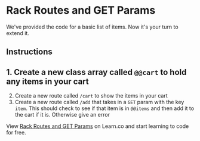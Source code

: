 # Rack Routes and GET Params

We've provided the code for a basic list of items. Now it's your turn to extend it.

## Instructions

##  1. Create a new class array called `@@cart` to hold any items in your cart
  2. Create a new route called `/cart` to show the items in your cart
  3. Create a new route called `/add` that takes in a `GET` param with the key `item`. This should check to see if that item is in `@@items` and then add it to the cart if it is. Otherwise give an error

<p data-visibility='hidden'>View <a href='https://learn.co/lessons/rack-get-params-lab' title='Rack Routes and GET Params'>Rack Routes and GET Params</a> on Learn.co and start learning to code for free.</p>
